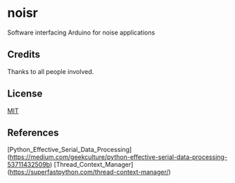 # noisr
Software interfacing Arduino for noise applications

## Credits

Thanks to all people involved.

## License

[MIT](https://choosealicense.com/licenses/mit/)

## References

[Python_Effective_Serial_Data_Processing] (https://medium.com/geekculture/python-effective-serial-data-processing-53711432509b)
[Thread_Context_Manager] (https://superfastpython.com/thread-context-manager/)